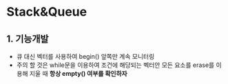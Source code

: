 #   Stack&Queue

##  1.  기능개발
-   큐 대신 벡터를 사용하여 begin() 앞쪽만 계속 모니터링
-   주의 할 것은 while문을 이용하여 조건에 해당되는 벡터안 모든 요소를 erase를 이용해 지울 때 **항상 empty() 여부를 확인하자**